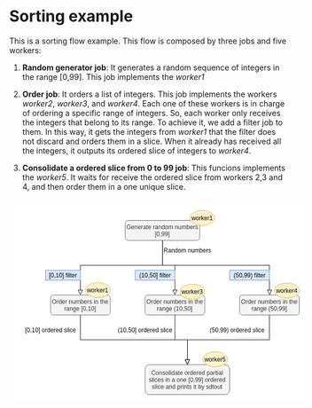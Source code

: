 # Sorting example
This is a sorting flow example. This flow is composed by three jobs and five workers:

1. **Random generator job**: It generates a random sequence of integers in the range [0,99]. This job implements the *worker1*

2. **Order job**: It orders a list of integers. This job implements the workers *worker2*, *worker3*, and *worker4*. Each one of these workers is in charge of ordering a specific range of integers. So, each worker only receives the integers that belong to its range. To achieve it, we add a filter job to them. In this way, it gets the integers from *worker1* that the filter does not discard and orders them in a slice. When it already has received all the integers, it outputs its ordered slice of integers to *worker4*.

3. **Consolidate a ordered slice from 0 to 99 job**: This funcions implements the *worker5*. It waits for receive the ordered slice from workers 2,3 and 4, and then order them in a one unique slice. 

<img src="./sorting_flow.png"
     alt="sorting flow diagram"
     style="float: left;padding:10px; margin: 10px;background:white" />